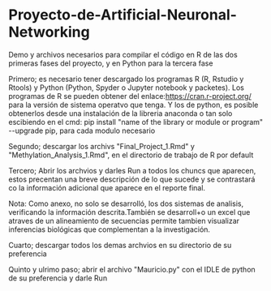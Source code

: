 # Proyecto-de-Artificial-Neuronal-Networking
Demo y archivos necesarios para compilar el código en R de las dos primeras fases del proyecto, y en Python para la tercera fase

Primero; es necesario tener descargado los programas R (R, Rstudio y Rtools) y Python (Python, Spyder o Jupyter notebook y packetes). Los programas de R se pueden obtener del enlace:https://cran.r-project.org/ para la versión de sistema operatvo que tenga. Y los de python, es posible obtenerlos desde una instalación de la libreria anaconda o tan solo escibiendo en el cmd: pip install "name of the library or module or program"  --upgrade pip, para cada modulo necesario

Segundo; descargar los archivs "Final_Project_1.Rmd" y "Methylation_Analysis_1.Rmd", en el directorio de trabajo de R por default

Tercero; Abrir los archvios y darles Run a todos los chuncs que aparecen, estos precentan una breve descripción de lo que sucede y se contrastará co la información adicional que aparece en el reporte final.

Nota: Como anexo, no solo se desarrolló, los dos sistemas de analisis, verificando la información descrita.También se desarroll+o un excel que atraves de un alineamiento de secuencias permite tambien visualizar inferencias biológicas que complementan a la investigación.

Cuarto; descargar todos los demas archvios en su directorio de su preferencia

Quinto y ulrimo paso; abrir el archivo "Mauricio.py" con el IDLE de python de su preferencia y darle Run
